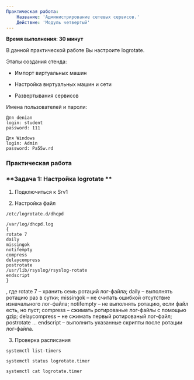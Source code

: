 ```yaml
---
Практическая работа:
    Название: 'Администрирование сетевых сервисов.'
    Действие: 'Модуль четвертый'
---
```


**Время выполнения: 30 минут**

В данной практической работе Вы  настроите logrotate.

Этапы создания стенда:

- Импорт виртуальных машин

- Настройка виртуальных машин и сети

- Развертывания сервисов

Имена пользователей и пароли:
```
Для denian
login: student 
password: 111
```
```
Для Windows
login: Admin 
password: Pa55w.rd
```
### **Практическая работа**

### **Задача 1: Настройка logrotate **

1. Подключиться к Srv1

2. Настройка файл 
```
/etc/logrotate.d/dhcpd
```
```
/var/log/dhcpd.log
{
rotate 7
daily
missingok
notifempty
compress
delaycompress
postrotate
/usr/lib/rsyslog/rsyslog-rotate
endscript
}
```
, где
rotate 7 – хранить семь ротаций лог-файла;
daily – выполнять ротацию раз в сутки;
missingok – не считать ошибкой отсутствие изначального лог-файла;
notifempty – не выполнять ротацию, если файл есть, но пуст;
compress – сжимать ротированые лог-файлы с помощью gzip;
delaycompress – не сжимать первый ротированый лог-файл;
postrotate … endscript – выполнить указанные скрипты после ротации лог-файла.

3. Проверка расписания
```
systemctl list-timers
```
```
systemctl status logrotate.timer
```
```
systemctl cat logrotate.timer
```
